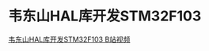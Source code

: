 # 韦东山HAL库开发STM32F103
[韦东山HAL库开发STM32F103 B站视频](https://www.bilibili.com/video/BV1Ey4y1w7wN/?p=2&share_source=copy_web&vd_source=c7eacf65356bd9b3ebb5403b8ff1d512)

